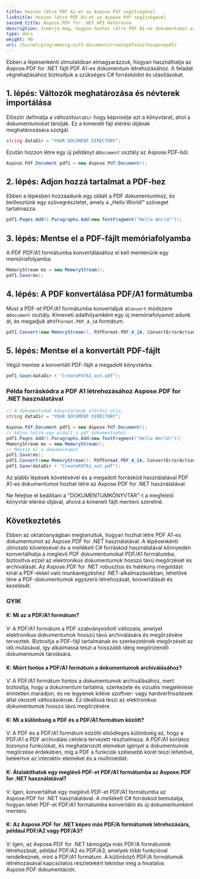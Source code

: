 ```yaml
---
title: Hozzon létre PDF A1-et az Aspose Pdf segítségével
linktitle: Hozzon létre PDF A1-et az Aspose Pdf segítségével
second_title: Aspose.PDF for .NET API Reference
description: Ismerje meg, hogyan hozhat létre PDF A1-es dokumentumot az Aspose.PDF for .NET használatával. Lépésről lépésre útmutató C# forráskóddal. Hatékonyan optimalizálja a PDF-fájlokat.
type: docs
weight: 90
url: /hu/net/programming-with-document/createpdfa1withasposepdf/
---
```

Ebben a lépésenkénti útmutatóban elmagyarázzuk, hogyan használhatja az Aspose.PDF for .NET fájlt PDF A1-es dokumentum létrehozásához. A feladat végrehajtásához biztosítjuk a szükséges C# forráskódot és utasításokat.

## 1. lépés: Változók meghatározása és névterek importálása

 Először definiálja a változót`dataDir` hogy képviselje azt a könyvtárat, ahol a dokumentumokat tárolják. Ez a kimeneti fájl elérési útjának meghatározására szolgál.

```csharp
string dataDir = "YOUR DOCUMENT DIRECTORY";
```

 Ezután hozzon létre egy új példányt a`Document` osztály az Aspose.PDF-ből.

```csharp
Aspose.Pdf.Document pdf1 = new Aspose.Pdf.Document();
```

## 2. lépés: Adjon hozzá tartalmat a PDF-hez

Ebben a lépésben hozzáadunk egy oldalt a PDF dokumentumhoz, és beillesztünk egy szövegrészletet, amely a „Hello World!” szöveget tartalmazza.

```csharp
pdf1.Pages.Add().Paragraphs.Add(new TextFragment("Hello World!"));
```

## 3. lépés: Mentse el a PDF-fájlt memóriafolyamba

A PDF PDF/A1 formátumba konvertálásához el kell mentenünk egy memóriafolyamba.

```csharp
MemoryStream ms = new MemoryStream();
pdf1.Save(ms);
```

## 4. lépés: A PDF konvertálása PDF/A1 formátumba

 Most a PDF-et PDF/A1 formátumba konvertáljuk a`Convert` módszere a`Document` osztály. Kimeneti adatfolyamként egy új memóriafolyamot adunk át, és megadjuk a`PdfFormat.PDF_A_1A` formátum.

```csharp
pdf1.Convert(new MemoryStream(), PdfFormat.PDF_A_1A, ConvertErrorAction.Delete);
```

## 5. lépés: Mentse el a konvertált PDF-fájlt

Végül mentse a konvertált PDF-fájlt a megadott könyvtárba.

```csharp
pdf1.Save(dataDir + "CreatePdfA1_out.pdf");
```

### Példa forráskódra a PDF A1 létrehozásához Aspose.PDF for .NET használatával

```csharp
// A dokumentumok könyvtárának elérési útja.
string dataDir = "YOUR DOCUMENT DIRECTORY";

Aspose.Pdf.Document pdf1 = new Aspose.Pdf.Document();
// Adjon hozzá egy oldalt a pdf dokumentumhoz
pdf1.Pages.Add().Paragraphs.Add(new TextFragment("Hello World!"));
MemoryStream ms = new MemoryStream();
// Mentse el a dokumentumot
pdf1.Save(ms);
pdf1.Convert(new MemoryStream(), PdfFormat.PDF_A_1A, ConvertErrorAction.Delete);
pdf1.Save(dataDir + "CreatePdfA1_out.pdf");
```

Az alábbi lépések követésével és a megadott forráskód használatával PDF A1-es dokumentumot hozhat létre az Aspose.PDF for .NET használatával.

Ne felejtse el beállítani a "DOKUMENTUMKÖNYVTÁR"-t a megfelelő könyvtár elérési útjával, ahová a kimeneti fájlt menteni szeretné.

## Következtetés

Ebben az oktatóanyagban megtanultuk, hogyan hozhat létre PDF A1-es dokumentumot az Aspose.PDF for .NET használatával. A lépésenkénti útmutató követésével és a mellékelt C# forráskód használatával könnyedén konvertálhatja a meglévő PDF dokumentumokat PDF/A1 formátumba, biztosítva ezzel az elektronikus dokumentumok hosszú távú megőrzését és archiválását. Az Aspose.PDF for .NET robusztus és hatékony megoldást kínál a PDF-ekkel való munkavégzéshez .NET-alkalmazásokban, lehetővé téve a PDF-dokumentumok egyszerű létrehozását, konvertálását és kezelését.

### GYIK

#### K: Mi az a PDF/A1 formátum?

V: A PDF/A1 formátum a PDF szabványosított változata, amelyet elektronikus dokumentumok hosszú távú archiválására és megőrzésére terveztek. Biztosítja a PDF-fájl tartalmának és szerkezetének megőrzését az idő múlásával, így alkalmassá teszi a hosszabb ideig megőrizendő dokumentumok tárolására.

#### K: Miért fontos a PDF/A1 formátum a dokumentumok archiválásához?

V: A PDF/A1 formátum fontos a dokumentumok archiválásához, mert biztosítja, hogy a dokumentum tartalma, szerkezete és vizuális megjelenése érintetlen maradjon, és ne legyenek kitéve szoftver- vagy hardverfrissítések által okozott változásoknak. Ez ideálissá teszi az elektronikus dokumentumok hosszú távú megőrzésére.

#### K: Mi a különbség a PDF és a PDF/A1 formátum között?

V: A PDF és a PDF/A1 formátum közötti elsődleges különbség az, hogy a PDF/A1 a PDF archiválási célokra tervezett részhalmaza. A PDF/A1 korlátoz bizonyos funkciókat, és meghatározott elemeket igényel a dokumentumok megőrzése érdekében, míg a PDF a funkciók szélesebb körét teszi lehetővé, beleértve az interaktív elemeket és a multimédiát.

#### K: Átalakíthatok egy meglévő PDF-et PDF/A1 formátumba az Aspose.PDF for .NET használatával?

V: Igen, konvertálhat egy meglévő PDF-et PDF/A1 formátumba az Aspose.PDF for .NET használatával. A mellékelt C# forráskód bemutatja, hogyan lehet PDF-et PDF/A1 formátumba konvertálni és új dokumentumként menteni.

#### K: Az Aspose.PDF for .NET képes más PDF/A formátumok létrehozására, például PDF/A2 vagy PDF/A3?

V: Igen, az Aspose.PDF for .NET támogatja más PDF/A formátumok létrehozását, például PDF/A2 és PDF/A3, amelyek több funkcióval rendelkeznek, mint a PDF/A1 formátum. A különböző PDF/A formátumok létrehozásával kapcsolatos részletekért tekintse meg a hivatalos Aspose.PDF dokumentációt.